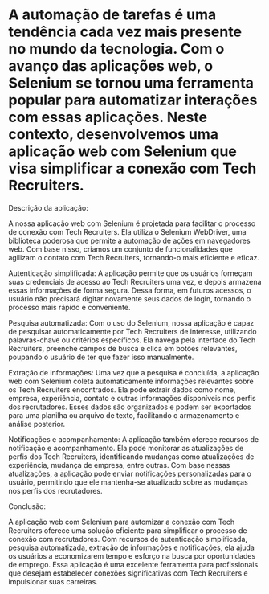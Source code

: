 # A automação de tarefas é uma tendência cada vez mais presente no mundo da tecnologia. Com o avanço das aplicações web, o Selenium se tornou uma ferramenta popular para automatizar interações com essas aplicações. Neste contexto, desenvolvemos uma aplicação web com Selenium que visa simplificar a conexão com Tech Recruiters.

Descrição da aplicação:

A nossa aplicação web com Selenium é projetada para facilitar o processo de conexão com Tech Recruiters. Ela utiliza o Selenium WebDriver, uma biblioteca poderosa que permite a automação de ações em navegadores web. Com base nisso, criamos um conjunto de funcionalidades que agilizam o contato com Tech Recruiters, tornando-o mais eficiente e eficaz.

Autenticação simplificada:
A aplicação permite que os usuários forneçam suas credenciais de acesso ao Tech Recruiters uma vez, e depois armazena essas informações de forma segura. Dessa forma, em futuros acessos, o usuário não precisará digitar novamente seus dados de login, tornando o processo mais rápido e conveniente.

Pesquisa automatizada:
Com o uso do Selenium, nossa aplicação é capaz de pesquisar automaticamente por Tech Recruiters de interesse, utilizando palavras-chave ou critérios específicos. Ela navega pela interface do Tech Recruiters, preenche campos de busca e clica em botões relevantes, poupando o usuário de ter que fazer isso manualmente.

Extração de informações:
Uma vez que a pesquisa é concluída, a aplicação web com Selenium coleta automaticamente informações relevantes sobre os Tech Recruiters encontrados. Ela pode extrair dados como nome, empresa, experiência, contato e outras informações disponíveis nos perfis dos recrutadores. Esses dados são organizados e podem ser exportados para uma planilha ou arquivo de texto, facilitando o armazenamento e análise posterior.

Notificações e acompanhamento:
A aplicação também oferece recursos de notificação e acompanhamento. Ela pode monitorar as atualizações de perfis dos Tech Recruiters, identificando mudanças como atualizações de experiência, mudança de empresa, entre outras. Com base nessas atualizações, a aplicação pode enviar notificações personalizadas para o usuário, permitindo que ele mantenha-se atualizado sobre as mudanças nos perfis dos recrutadores.

Conclusão:

A aplicação web com Selenium para automizar a conexão com Tech Recruiters oferece uma solução eficiente para simplificar o processo de conexão com recrutadores. Com recursos de autenticação simplificada, pesquisa automatizada, extração de informações e notificações, ela ajuda os usuários a economizarem tempo e esforço na busca por oportunidades de emprego. Essa aplicação é uma excelente ferramenta para profissionais que desejam estabelecer conexões significativas com Tech Recruiters e impulsionar suas carreiras.

